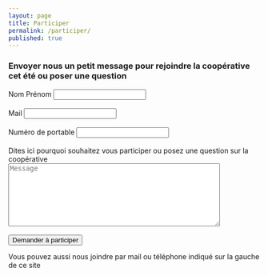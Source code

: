 ```yaml
---
layout: page
title: Participer
permalink: /participer/
published: true
---
```


### Envoyer nous un petit message pour rejoindre la coopérative cet été ou poser une question


<form action="https://getsimpleform.com/messages?form_api_token=ffa72814334bb7be308fd85fcbf37c6a" method="post">
  <!-- the redirect_to is optional, the form will redirect to the referrer on submission -->
  <input type='hidden' name='redirect_to' value='http://monjob.github.io/' />
  <!-- all your input fields here.... -->
  <label class="control-label">Nom Prénom</label>
  <input type='text' name='Nom et prénom' /><br><br>
    <label class="control-label">Mail</label>
  <input type='text' name='mail'/><br><br>
  <label class="control-label">Numéro de portable</label>
  <input type='text' name='numero' /><br><br>
  <label class="control-label">Dites ici pourquoi souhaitez vous participer ou posez une question sur la coopérative</label>
  <textarea id='message' name='message' placeholder='Message' rows='8' cols='50'></textarea><br><br>
   <input type='submit' class="btn" value='Demander à participer' />
</form>

Vous pouvez aussi nous joindre par mail ou téléphone indiqué sur la gauche de ce site
